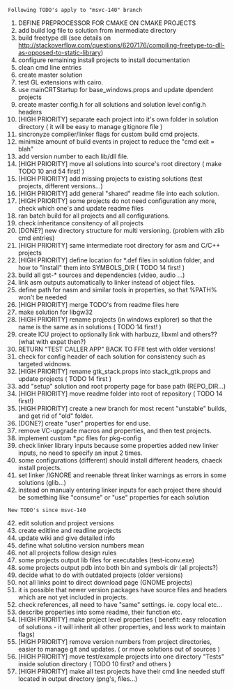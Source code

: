 ```
Following TODO's apply to "msvc-140" branch
```
1. DEFINE PREPROCESSOR FOR CMAKE ON CMAKE PROJECTS
2. add build log file to solution from inermediate directory
3. build freetype dll (see details on http://stackoverflow.com/questions/6207176/compiling-freetype-to-dll-as-opposed-to-static-library)
4. configure remaining install projects to install documentation
5. clean cmd line entries
6. create master solution
7. test GL extensions with cairo.
8. use mainCRTStartup for base_windows.props and update dpendent projects
9. create master config.h for all solutions and solution level config.h headers
10. [HIGH PRIORITY] separate each project into it's own folder in solution directory ( it will be easy to manage gitignore file )
11. sincronyze compiler/linker flags for custom build cmd projects.
12. minimize amount of build events in project to reduce the "cmd exit = blah"
13. add version number to each lib/dll file.
14. [HIGH PRIORITY] move all solutions into source's root directory ( make TODO 10 and 54 first! )
15. [HIGH PRIORITY] add missing projects to existing solutions (test projects, different versions...)
15. [HIGH PRIORITY] add general "shared" readme file into each solution.
16. [HIGH PRIORITY] some projects do not need configuration any more, check which one's and update readme files
17. ran batch build for all projects and all configurations.
18. check inheritance consitency of all projects
19. [DONE?] new directory structure for multi versioning. (problem with zlib cmd entries)
20. [HIGH PRIORITY] same intermediate root directory for asm and C/C++ projects
21. [HIGH PRIORITY] define location for *.def files in solution folder, and how to "install" them into SYMBOLS_DIR ( TODO 14 first! )
22. build all gst-* sources and dependencies (video, audio ...)
23. link asm outputs automatically to linker instead of object files.
24. define path for nasm and similar tools in properties, so that %PATH% won't be needed
25. [HIGH PRIORITY] merge TODO's from readme files here
26. make solution for libgw32
27. [HIGH PRIORITY] rename projects (in windows explorer) so that the name is the same as in solutions ( TODO 14 first! )
28. create ICU project to optionally link with harbuzz, libxml and others?? (what with expat then?)
29. RETURN "TEST CALLER APP" BACK TO FFI! test with older versions!
30. check for config header of each solution for consistency such as targeted widnows.
31. [HIGH PRIORITY] rename gtk_stack.props into stack_gtk.props and update projects ( TODO 14 first )
32. add "setup" solution and root property page for base path (REPO_DIR...)
33. [HIGH PRIORITY] move readme folder into root of repository ( TODO 14 first!)
34. [HIGH PRIORITY] create a new branch for most recent "unstable" builds, and get rid of "old" folder.
35. [DONE?] create "user" properties for end use.
36. remove VC-upgrade macros and properties, and then test projects.
37. implement custom *.pc files for pkg-config
38. check linker library inputs because some properties added new linker inputs, no need to specify an input 2 times.
39. some configurations (different) should install different headers, chaeck install projects.
40. set linker /IGNORE and reenable threat linker warnings as errors in some solutions (glib...)
41. instead on manualy entering linker inputs for each project there should be something like "consume" or "use" properties for each solution

```
New TODO's since msvc-140
```
42. edit solution and project versions
43. create editline and readline projects
44. update wiki and give detailed info
45. define what solutino version numbers mean
46. not all projects follow design rules
47. some projects output lib files for executables (test-iconv.exe)
48. some projects output pdb into both bin and symbols dir (all projects?)
49. decide what to do with outdated projects (older versions)
50. not all links point to direct download page (GNOME projects)
51. it is possible that newer version packages have source files and headers which are not yet included in projects.
52. check references, all need to have "same" settings. ie. copy local etc...
53. describe properties into some readme, their function etc.
54. [HIGH PRIORITY] make project level properties ( benefit: easy relocation of solutions - it will inherit all other properties,  and less work to maintain flags)
55. [HIGH PRIORITY] remove version numbers from project directories, easier to manage git and updates. ( or move solutions out of sources )
56. [HIGH PRIORITY] move test/example projects into one directory "Tests" inside solution directory ( TODO 10 first? and others )
57. [HIGH PRIORITY] make all test projects have their cmd line needed stuff located in output directory (png's, files...)


